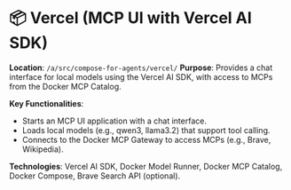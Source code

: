 # 📦 Vercel (MCP UI with Vercel AI SDK)
**Location**: `/a/src/compose-for-agents/vercel/`
**Purpose**: Provides a chat interface for local models using the Vercel AI SDK, with access to MCPs from the Docker MCP Catalog.

**Key Functionalities**:
- Starts an MCP UI application with a chat interface.
- Loads local models (e.g., qwen3, llama3.2) that support tool calling.
- Connects to the Docker MCP Gateway to access MCPs (e.g., Brave, Wikipedia).

**Technologies**: Vercel AI SDK, Docker Model Runner, Docker MCP Catalog, Docker Compose, Brave Search API (optional).
